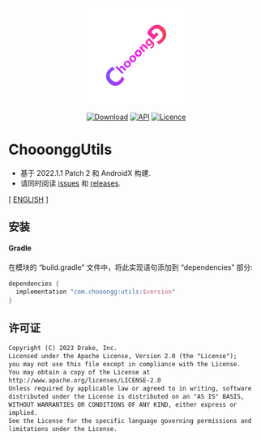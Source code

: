 <div align=center>
    <img src="Screenshots/Logo.svg" width="192" height="192"/> 

[![Download](https://img.shields.io/maven-central/v/com.chooongg/utils.svg)](https://central.sonatype.com/artifact/com.chooongg/utils/1.0.3)
[![API](https://img.shields.io/badge/API-24%2B-green.svg?style=flat)](https://android-arsenal.com/api?level=24)
[![Licence](https://img.shields.io/badge/Licence-Apache2-blue.svg)](http://www.apache.org/licenses/LICENSE-2.0)

</div>

# ChooonggUtils

- 基于 2022.1.1 Patch 2 和 AndroidX 构建.
- 请同时阅读 [issues](https://github.com/Chooongg/ChooonggUtils/issues)
  和 [releases](https://github.com/Chooongg/ChooonggUtils/releases).

[ [ENGLISH](README-en.md) ]

## 安装

#### Gradle

在模块的 “build.gradle” 文件中，将此实现语句添加到 “dependencies” 部分:

```groovy
dependencies {
  implementation "com.chooongg:utils:$version"
}
```

## 许可证

```
Copyright (C) 2023 Drake, Inc.
Licensed under the Apache License, Version 2.0 (the "License");
you may not use this file except in compliance with the License.
You may obtain a copy of the License at
http://www.apache.org/licenses/LICENSE-2.0
Unless required by applicable law or agreed to in writing, software
distributed under the License is distributed on an "AS IS" BASIS,
WITHOUT WARRANTIES OR CONDITIONS OF ANY KIND, either express or implied.
See the License for the specific language governing permissions and
limitations under the License.
```
